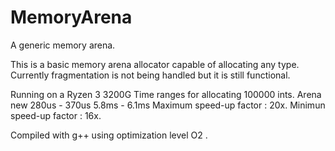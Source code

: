 # MemoryArena
 A generic memory arena.
 
This is a basic memory arena allocator capable of allocating any type.
Currently fragmentation is not being handled but it is still functional.

Running on a Ryzen 3 3200G
Time ranges for allocating 100000 ints.
Arena           new
280us - 370us   5.8ms - 6.1ms
Maximum speed-up factor : 20x.
Minimun speed-up factor : 16x.

Compiled with g++ using optimization level O2 .
